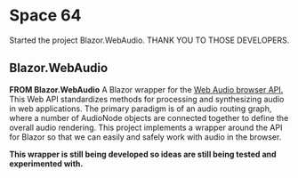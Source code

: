 # Space 64

Started the project Blazor.WebAudio. THANK YOU TO THOSE DEVELOPERS. 

[](diagram.png)


## Blazor.WebAudio

**FROM Blazor.WebAudio**
A Blazor wrapper for the [Web Audio browser API.](https://www.w3.org/TR/webaudio/)
This Web API standardizes methods for processing and synthesizing audio in web applications. The primary paradigm is of an audio routing graph, where a number of AudioNode objects are connected together to define the overall audio rendering. This project implements a wrapper around the API for Blazor so that we can easily and safely work with audio in the browser.

**This wrapper is still being developed so ideas are still being tested and experimented with.**
